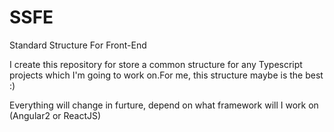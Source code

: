 # SSFE
Standard Structure For Front-End

I create this repository for store a common structure for any Typescript projects which I'm going to work on.For me, this structure maybe is the best :)

Everything will change in furture, depend on what framework will I work on (Angular2 or ReactJS)


